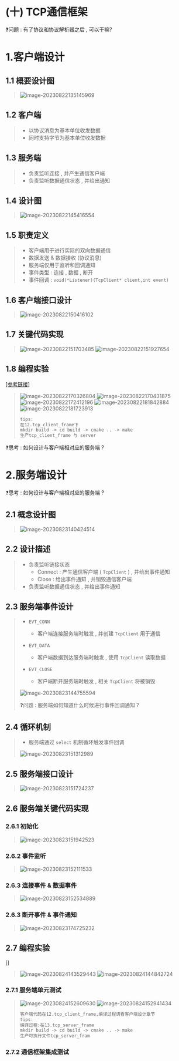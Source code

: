 # (十) TCP通信框架

❓问题 : 有了协议和协议解析器之后 , 可以干嘛?

# 1.客户端设计

## 1.1 概要设计图

><img src="./assets/image-20230822135145969.png" alt="image-20230822135145969" />

## 1.2 客户端

>- 以协议消息为基本单位收发数据
>- 同时支持字节为基本单位收发数据

## 1.3 服务端

>- 负责监听连接 , 并产生通信客户端
>- 负责监听数据通信状态 , 并给出通知

## 1.4 设计图

><img src="./assets/image-20230822145416554.png" alt="image-20230822145416554" />

## 1.5 职责定义

>- 客户端用于进行实际的双向数据通信
>  - 数据发送 & 数据接收 (协议消息)
>- 服务端仅用于监听和回调通知
>  - 事件类型 : 连接 , 数据 , 断开
>  - 事件回调 : `void(*Listener)(TcpClient* client,int event)` 

## 1.6 客户端接口设计

><img src="./assets/image-20230822150416102.png" alt="image-20230822150416102" />

## 1.7 关键代码实现

><img src="./assets/image-20230822151703485.png" alt="image-20230822151703485" />
>
><img src="./assets/image-20230822151927654.png" alt="image-20230822151927654" />

## 1.8 编程实验

[[参考链接]](https://github.com/WONGZEONJYU/STU_LINUX_NETWORK/tree/main/12.tcp_client_frame)

><img src="./assets/image-20230822170326804.png" alt="image-20230822170326804" />
>
><img src="./assets/image-20230822170431875.png" alt="image-20230822170431875" />
>
><img src="./assets/image-20230822172412196.png" alt="image-20230822172412196" />
>
><img src="./assets/image-20230822181842884.png" alt="image-20230822181842884" />
>
><img src="./assets/image-20230822181723913.png" alt="image-20230822181723913" />
>
>```tex
>tips:
>在12.tcp_client_frame下
>mkdir build -> cd build -> cmake .. -> make
>生产tcp_client_frame 与 server
>```

❓思考 : 如何设计与客户端相对应的服务端 ?

# 2.服务端设计

❓思考 : 如何设计与客户端相对应的服务端 ?

## 2.1 概念设计图

><img src="./assets/image-20230823140424514.png" alt="image-20230823140424514" />

## 2.2 设计描述

>- 负责监听链接状态
>   - Connect : 产生通信客户端 ( `TcpClient` ) , 并给出事件通知
>   - Close : 给出事件通知 , 并销毁通信客户端
>- 负责监听数据通信状态 , 并给出事件通知

## 2.3 服务端事件设计

>- `EVT_CONN`
>   - 客户端连接服务端时触发 , 并创建 `TcpClient` 用于通信
>
>- `EVT_DATA`
>   - 客户端数据到达服务端时触发 , 使用 `TcpClient` 读取数据
>
>- `EVT_CLOSE`
>   - 客户端断开服务端时触发 , 相关 `TcpClient` 将被销毁
>
><img src="./assets/image-20230823144755594.png" alt="image-20230823144755594" />
>
>❓问题 : 服务端如何知道什么时候进行事件回调通知 ?

## 2.4 循环机制

>- 服务端通过 `select` 机制循环触发事件回调
>
><img src="./assets/image-20230823151312989.png" alt="image-20230823151312989" />

## 2.5 服务端接口设计

><img src="./assets/image-20230823151724237.png" alt="image-20230823151724237" />

## 2.6 服务端关键代码实现

### 2.6.1 初始化

><img src="./assets/image-20230823151942523.png" alt="image-20230823151942523" />

### 2.6.2 事件监听

><img src="./assets/image-20230823152111533.png" alt="image-20230823152111533" />

### 2.6.3 连接事件 & 数据事件

><img src="./assets/image-20230823152534889.png" alt="image-20230823152534889" />

### 2.6.3 断开事件 & 事件通知

><img src="./assets/image-20230823174725232.png" alt="image-20230823174725232" />

## 2.7 编程实验

[[]]()

><img src="./assets/image-20230824143529443.png" alt="image-20230824143529443" />
>
><img src="./assets/image-20230824144842724.png" alt="image-20230824144842724" />

### 2.7.1 服务端单元测试

><img src="./assets/image-20230824152609630.png" alt="image-20230824152609630" />
>
><img src="./assets/image-20230824152941434.png" alt="image-20230824152941434" />
>
>```tex
>客户端代码在12.tcp_client_frame,编译过程请看客户端设计章节
>tips:
>编译过程:在13.tcp_server_frame
>mkdir build -> cd build -> cmake .. -> make
>生产可执行文件tcp_server_fram
>```

### 2.7.2 通信框架集成测试

>
>
>

